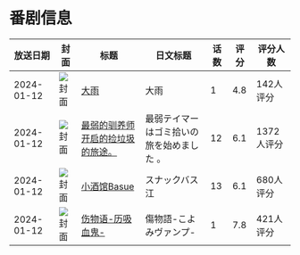 # 番剧信息

|放送日期|封面|标题|日文标题|话数|评分|评分人数|
|---|---|---|---|---|---|---|
|2024-01-12|![封面](https://lain.bgm.tv/pic/cover/c/ee/a1/321915_D7k7f.jpg)|[大雨](https://bangumi.tv/subject/321915)|大雨|1|4.8|142人评分|
|2024-01-12|![封面](https://lain.bgm.tv/pic/cover/c/08/07/407697_8ViVY.jpg)|[最弱的驯养师开启的捡垃圾的旅途。](https://bangumi.tv/subject/407697)|最弱テイマーはゴミ拾いの旅を始めました 。|12|6.1|1372人评分|
|2024-01-12|![封面](https://lain.bgm.tv/pic/cover/c/c6/69/441084_tco08.jpg)|[小酒馆Basue](https://bangumi.tv/subject/441084)|スナックバス江|13|6.1|680人评分|
|2024-01-12|![封面](https://lain.bgm.tv/pic/cover/c/ea/d6/454045_ici23.jpg)|[伤物语-历吸血鬼-](https://bangumi.tv/subject/454045)|傷物語-こよみヴァンプ-|1|7.8|421人评分|
